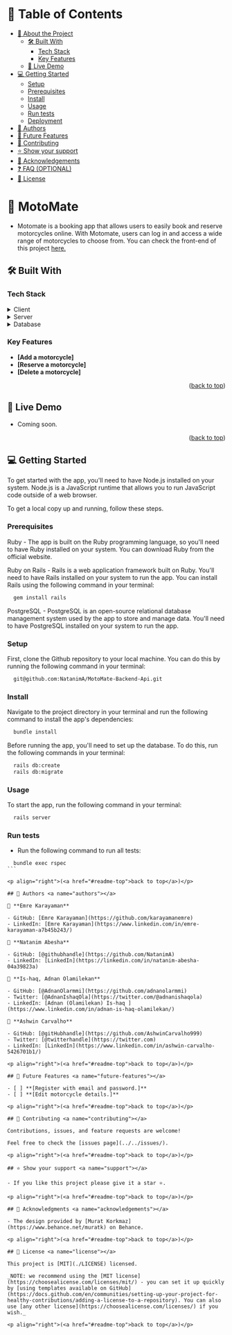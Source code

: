 <a name="readme-top"></a>

# 📗 Table of Contents

- [📖 About the Project](#about-project)
  - [🛠 Built With](#built-with)
    - [Tech Stack](#tech-stack)
    - [Key Features](#key-features)
  - [🚀 Live Demo](#live-demo)
- [💻 Getting Started](#getting-started)
  - [Setup](#setup)
  - [Prerequisites](#prerequisites)
  - [Install](#install)
  - [Usage](#usage)
  - [Run tests](#run-tests)
  - [Deployment](#triangular_flag_on_post-deployment)
- [👥 Authors](#authors)
- [🔭 Future Features](#future-features)
- [🤝 Contributing](#contributing)
- [⭐️ Show your support](#support)
- [🙏 Acknowledgements](#acknowledgements)
- [❓ FAQ (OPTIONAL)](#faq)
- [📝 License](#license)

# 📖 MotoMate <a name="about-project"></a>

- Motomate is a booking app that allows users to easily book and reserve motorcycles online. With Motomate, users can log in and access a wide range of motorcycles to choose from. You can check the front-end of this project [here.](https://github.com/NatanimA/MotoMate-Frontend)

## 🛠 Built With <a name="built-with"></a>

### Tech Stack <a name="tech-stack"></a>

<details>
  <summary>Client</summary>
  <ul>
    <li><a href="https://reactjs.org/">React.js</a></li>
  </ul>
</details>

<details>
  <summary>Server</summary>
  <ul>
    <li><a href="https://rubyonrails.org/">Ruby on Rails</a></li>
  </ul>
</details>

<details>
<summary>Database</summary>
  <ul>
    <li><a href="https://www.postgresql.org/">PostgreSQL</a></li>
  </ul>
</details>

### Key Features <a name="key-features"></a>

- **[Add a motorcycle]**
- **[Reserve a motorcycle]**
- **[Delete a motorcycle]**

<p align="right">(<a href="#readme-top">back to top</a>)</p>

## 🚀 Live Demo <a name="live-demo"></a>

- Coming soon.

<p align="right">(<a href="#readme-top">back to top</a>)</p>

## 💻 Getting Started <a name="getting-started"></a>

To get started with the app, you'll need to have Node.js installed on your system. Node.js is a JavaScript runtime that allows you to run JavaScript code outside of a web browser.

To get a local copy up and running, follow these steps.

### Prerequisites

Ruby - The app is built on the Ruby programming language, so you'll need to have Ruby installed on your system. You can download Ruby from the official website.

Ruby on Rails - Rails is a web application framework built on Ruby. You'll need to have Rails installed on your system to run the app. You can install Rails using the following command in your terminal:

```sh
  gem install rails
```

PostgreSQL - PostgreSQL is an open-source relational database management system used by the app to store and manage data. You'll need to have PostgreSQL installed on your system to run the app.

### Setup

First, clone the Github repository to your local machine. You can do this by running the following command in your terminal:

```sh
  git@github.com:NatanimA/MotoMate-Backend-Api.git
```

### Install

Navigate to the project directory in your terminal and run the following command to install the app's dependencies:

```sh
  bundle install
```

Before running the app, you'll need to set up the database. To do this, run the following commands in your terminal:

```sh
  rails db:create
  rails db:migrate
```

### Usage

To start the app, run the following command in your terminal:

```sh
  rails server
```

### Run tests

- Run the following command to run all tests:

````
  bundle exec rspec
```

<p align="right">(<a href="#readme-top">back to top</a>)</p>

## 👥 Authors <a name="authors"></a>

👤 **Emre Karayaman**

- GitHub: [Emre Karayaman](https://github.com/karayamanemre)
- LinkedIn: [Emre Karayaman](https://www.linkedin.com/in/emre-karayaman-a7b45b243/)

👤 **Natanim Abesha**

- GitHub: [@githubhandle](https://github.com/NatanimA)
- LinkedIn: [LinkedIn](https://linkedin.com/in/natanim-abesha-04a39823a)

👤 **Is-haq, Adnan Olamilekan**

- GitHub: [@AdnanOlarmmi](https://github.com/adnanolarmmi)
- Twitter: [@AdnanIshaqOla](https://twitter.com/@adnanishaqola)
- LinkedIn: [Adnan (Olamilekan) Is-haq ](https://www.linkedin.com/in/adnan-is-haq-olamilekan/)

👤 **Ashwin Carvalho**

- GitHub: [@gitHubhandle](https://github.com/AshwinCarvalho999)
- Twitter: [@twitterhandle](https://twitter.com)
- LinkedIn: [LinkedIn](https://www.linkedin.com/in/ashwin-carvalho-5426701b1/)

<p align="right">(<a href="#readme-top">back to top</a>)</p>

## 🔭 Future Features <a name="future-features"></a>

- [ ] **[Register with email and password.]**
- [ ] **[Edit motorcycle details.]**

<p align="right">(<a href="#readme-top">back to top</a>)</p>

## 🤝 Contributing <a name="contributing"></a>

Contributions, issues, and feature requests are welcome!

Feel free to check the [issues page](../../issues/).

<p align="right">(<a href="#readme-top">back to top</a>)</p>

## ⭐️ Show your support <a name="support"></a>

- If you like this project please give it a star ⭐️.

<p align="right">(<a href="#readme-top">back to top</a>)</p>

## 🙏 Acknowledgments <a name="acknowledgements"></a>

- The design provided by [Murat Korkmaz](https://www.behance.net/muratk) on Behance.

<p align="right">(<a href="#readme-top">back to top</a>)</p>

## 📝 License <a name="license"></a>

This project is [MIT](./LICENSE) licensed.

_NOTE: we recommend using the [MIT license](https://choosealicense.com/licenses/mit/) - you can set it up quickly by [using templates available on GitHub](https://docs.github.com/en/communities/setting-up-your-project-for-healthy-contributions/adding-a-license-to-a-repository). You can also use [any other license](https://choosealicense.com/licenses/) if you wish._

<p align="right">(<a href="#readme-top">back to top</a>)</p>
````
